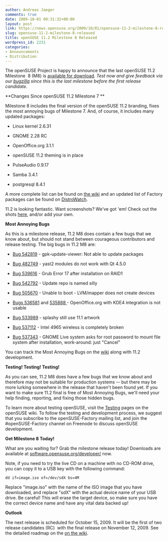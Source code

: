```yaml
---
author: Andreas Jaeger
comments: true
date: 2009-10-01 09:31:32+00:00
layout: post
link: https://news.opensuse.org/2009/10/01/opensuse-11-2-milestone-8-released/
slug: opensuse-11-2-milestone-8-released
title: openSUSE 11.2 Milestone 8 Released
wordpress_id: 2231
categories:
- Announcements
- Distribution
---
```


The openSUSE Project is happy to announce that the last openSUSE 11.2 Milestone  8 (M8) is [available for download](http://software.opensuse.org/developer). _Test now and give feedback via our [bugzilla](https://bugzilla.novell.com/enter_bug.cgi?classification=All&product=openSUSE%2011.2&submit=submit&cv_foundby=Development&format=guided) since this is the last milestone before the first release candidate._

<!-- more -->
**Changes Since openSUSE 11.2 Milestone 7
**

Milestone 8 includes the final version of the openSUSE 11.2 branding, fixes the most annoying bugs of Milestone 7. And, of course, it includes many updated packages:



	
  * Linux kernel 2.6.31

	
  * GNOME 2.28 RC

	
  * OpenOffice.org 3.1.1

	
  * openSUSE 11.2 theming is in place

	
  * PulseAudio 0.9.17

	
  * Samba 3.4.1

	
  * postgresql 8.4.1


A more complete list can be found on [the wiki](http://en.opensuse.org/Factory/News) and an updated list of Factory packages can be found on [DistroWatch](http://distrowatch.com/table.php?distribution=suse).

11.2 is looking fantastic. Want screenshots? We've got 'em! Check out the shots [here](http://en.opensuse.org/Screenshots/11.2_Milestones), and/or add your own.

**Most Annoying Bugs**

As this is a milestone release, 11.2 M8 does contain a few bugs that we know about, but should not stand between courageous contributors and release testing. The big bugs in 11.2 M8 are:



	
  * [Bug 542819](https://bugzilla.novell.com/show_bug.cgi?id=542819) - gpk-update-viewer: Not able to update packages

	
  * [Bug 482749](https://bugzilla.novell.com/show_bug.cgi?id=482749) - yast2 modules do not work with Qt 4.5.0

	
  * [Bug 539616](https://bugzilla.novell.com/show_bug.cgi?id=539616) - Grub Error 17 after installation on RAID1

	
  * [Bug 542792](https://bugzilla.novell.com/show_bug.cgi?id=542792) - Update repo is named silly

	
  * [Bug 505670](https://bugzilla.novell.com/show_bug.cgi?id=505670) - Unable to boot - LVM/mapper does not create devices

	
  * [Bugs 536581](https://bugzilla.novell.com/show_bug.cgi?id=536581) and [535888 ](https://bugzilla.novell.com/show_bug.cgi?id=535888) - OpenOffice.org with KDE4 integration is not usable

	
  * [Bug 533989](https://bugzilla.novell.com/show_bug.cgi?id=533989) - splashy still use 11.1 artwork

	
  * [Bug 537112](https://bugzilla.novell.com/show_bug.cgi?id=537112) - Intel 4965 wireless is completely broken

	
  * [Bug 537343](https://bugzilla.novell.com/show_bug.cgi?id=537343) - GNOME Live system asks for root password to mount file system after installation, work-around: just "Cancel"


You can track the Most Annoying Bugs on the [wiki](http://en.opensuse.org/Bugs:Most_Annoying_Bugs_11.2_dev) along with 11.2 development.

**Testing! Testing! Testing!**

As you can see, 11.2 M8 does have a few bugs that we know about and therefore may not be suitable for production systems -- but there may be more lurking somewhere in the release that haven't been found yet. If you want to make sure 11.2 final is free of Most Annoying Bugs, we'll need your help finding, reporting, and fixing those hidden bugs.

To learn more about testing openSUSE, visit the [Testing](http://en.opensuse.org/Testing/) pages on the openSUSE wiki. To follow the testing and development process, we suggest that you subscribe to the openSUSE-Factory mailing list, and join the #openSUSE-Factory channel on Freenode to discuss openSUSE development.

**Get Milestone 8 Today!**

What are you waiting for? Grab the milestone release today! Downloads are available at [software.opensuse.org/developer/](http://software.opensuse.org/developer/) now.

Note, if you need to try the live CD on a machine with no CD-ROM drive, you can copy it to a USB key with the following command:

    
    dd if=image.iso of=/dev/sdX bs=4M


Replace "image.iso" with the name of the ISO image that you have downloaded, and replace "sdX" with the actual device name of your USB drive. Be careful! This will erase the target device, so make sure you have the correct device name and have any vital data backed up!

**Outlook**

The next release is scheduled for October 15, 2009. It will be the first of two release candidates (RC)  with the final release on November 12, 2009. See the detailed roadmap on the [on the wiki](http://en.opensuse.org/Roadmap/11.2).
